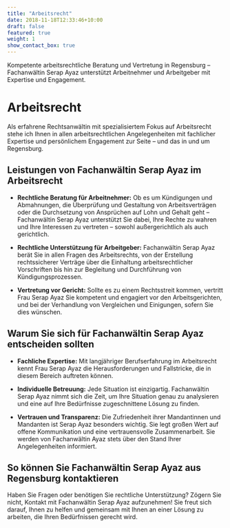 ```yaml
---
title: "Arbeitsrecht"
date: 2018-11-18T12:33:46+10:00
draft: false
featured: true
weight: 1
show_contact_box: true
---
```


Kompetente arbeitsrechtliche Beratung und Vertretung in Regensburg – Fachanwältin Serap Ayaz unterstützt Arbeitnehmer und Arbeitgeber mit Expertise und Engagement.
<!--more-->

# Arbeitsrecht

Als erfahrene Rechtsanwältin mit spezialisiertem Fokus auf Arbeitsrecht stehe ich Ihnen in allen arbeitsrechtlichen Angelegenheiten mit fachlicher Expertise und persönlichem Engagement zur Seite – und das in und um Regensburg.

## Leistungen von Fachanwältin Serap Ayaz im Arbeitsrecht

- **Rechtliche Beratung für Arbeitnehmer:** Ob es um Kündigungen und Abmahnungen, die Überprüfung und Gestaltung von Arbeitsverträgen oder die Durchsetzung von Ansprüchen auf Lohn und Gehalt geht – Fachanwältin Serap Ayaz unterstützt Sie dabei, Ihre Rechte zu wahren und Ihre Interessen zu vertreten – sowohl außergerichtlich als auch gerichtlich.

- **Rechtliche Unterstützung für Arbeitgeber:** Fachanwältin Serap Ayaz berät Sie in allen Fragen des Arbeitsrechts, von der Erstellung rechtssicherer Verträge über die Einhaltung arbeitsrechtlicher Vorschriften bis hin zur Begleitung und Durchführung von Kündigungsprozessen.

- **Vertretung vor Gericht:** Sollte es zu einem Rechtsstreit kommen, vertritt Frau Serap Ayaz Sie kompetent und engagiert vor den Arbeitsgerichten, und bei der Verhandlung von Vergleichen und Einigungen, sofern Sie dies wünschen.

## Warum Sie sich für Fachanwältin Serap Ayaz entscheiden sollten

- **Fachliche Expertise:** Mit langjähriger Berufserfahrung im Arbeitsrecht kennt Frau Serap Ayaz die Herausforderungen und Fallstricke, die in diesem Bereich auftreten können.

- **Individuelle Betreuung:** Jede Situation ist einzigartig. Fachanwältin Serap Ayaz nimmt sich die Zeit, um Ihre Situation genau zu analysieren und eine auf Ihre Bedürfnisse zugeschnittene Lösung zu finden.

- **Vertrauen und Transparenz:** Die Zufriedenheit ihrer Mandantinnen und Mandanten ist Serap Ayaz besonders wichtig. Sie legt großen Wert auf offene Kommunikation und eine vertrauensvolle Zusammenarbeit. Sie werden von Fachanwältin Ayaz stets über den Stand Ihrer Angelegenheiten informiert.

## So können Sie Fachanwältin Serap Ayaz aus Regensburg kontaktieren

Haben Sie Fragen oder benötigen Sie rechtliche Unterstützung? Zögern Sie nicht, Kontakt mit Fachanwältin Serap Ayaz aufzunehmen! Sie freut sich darauf, Ihnen zu helfen und gemeinsam mit Ihnen an einer Lösung zu arbeiten, die Ihren Bedürfnissen gerecht wird.
